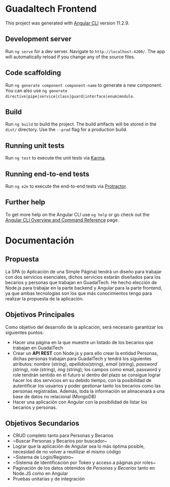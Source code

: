 # Guadaltech Frontend

This project was generated with [Angular CLI](https://github.com/angular/angular-cli) version 11.2.9.

## Development server

Run `ng serve` for a dev server. Navigate to `http://localhost:4200/`. The app will automatically reload if you change any of the source files.

## Code scaffolding

Run `ng generate component component-name` to generate a new component. You can also use `ng generate directive|pipe|service|class|guard|interface|enum|module`.

## Build

Run `ng build` to build the project. The build artifacts will be stored in the `dist/` directory. Use the `--prod` flag for a production build.

## Running unit tests

Run `ng test` to execute the unit tests via [Karma](https://karma-runner.github.io).

## Running end-to-end tests

Run `ng e2e` to execute the end-to-end tests via [Protractor](http://www.protractortest.org/).

## Further help

To get more help on the Angular CLI use `ng help` or go check out the [Angular CLI Overview and Command Reference](https://angular.io/cli) page.

# Documentación

## Propuesta
La SPA (o Aplicación de una Simple Página) tendrá un diseño para trabajar con dos servicios esenciales, dichos servicios estarán diseñados para los becarios y personas que trabajan en GuadalTech. He hecho elección de Node.js para trabajar en la parte backend y Angular para la parte frontend, ya que ambas tecnologías son los que más conocimientos tengo para realizar la propuesta de la aplicación.

## Objetivos Principales
Como objetivo del desarrollo de la aplicación, será necesario garantizar los siguientes puntos:
* Hacer una página en la que muestre un listado de los becarios que trabajan en GuadalTech
* Crear un **API REST** con Node.js y para ello crear la entidad Personas, dichas personas trabajan para GuadalTech y tendrá los siguientes atributos: _nombre_ (string), _apellidos_(string), _email_  (string), _password_  (string), _role_ (string), _img_ (string); los campos como email, password y role tendrán sentido en el futuro si dentro del plazo se consigue lograr hacer los dos servicios en su debido tiempo, con la posibilidad de autentificar los usuarios y poder gestionar tanto los becarios como las personas registradas. Además, toda la información se almacenará a una base de datos no relacional (MongoDB)
* Hacer una aplicación con Angular con la posibilidad de listar los becarios y personas.

## Objetivos Secundarios
* CRUD completo tanto para Personas y Becarios
* ~Buscar Personas y Becarios por buscador~
* Lograr que la aplicación de Angular sea lo más óptima posible, necesidad de no volver a reutilizar el mismo código
* ~Sistema de Login/Registro~
* ~Sistema de Identificación por Token y acceso a páginas por roles~
* Paginación de los datos obtenidos de _Personas_ y _Becarios_ tanto en Node.JS como en Angular
* Pruebas unitarias y de integración
